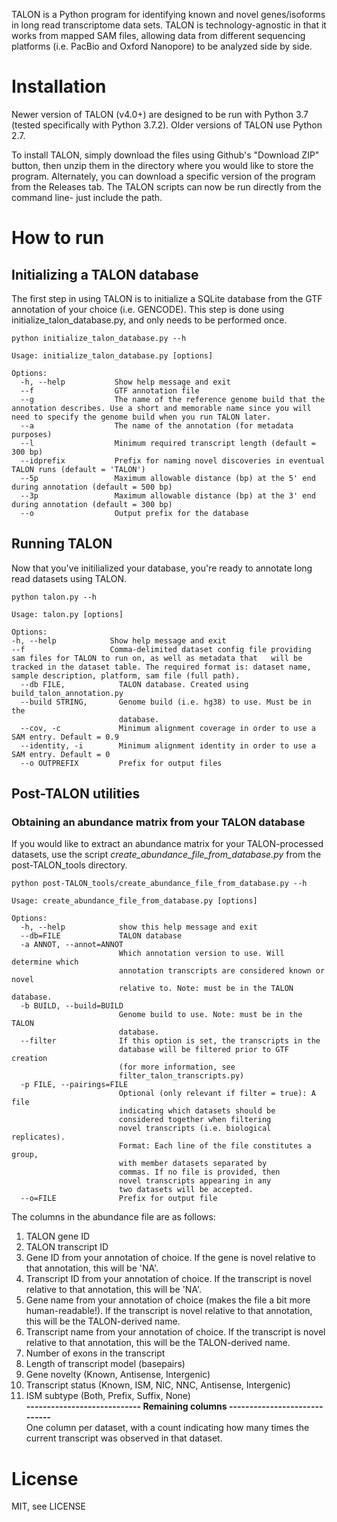 TALON is a Python program for identifying known and novel genes/isoforms
in long read transcriptome data sets. TALON is technology-agnostic in that it
works from mapped SAM files, allowing data from different sequencing platforms
(i.e. PacBio and Oxford Nanopore) to be analyzed side by side. 

# Installation
Newer version of TALON (v4.0+) are designed to be run with Python 3.7 (tested specifically with Python 3.7.2). Older versions of TALON use Python 2.7.

To install TALON, simply download the files using Github's "Download ZIP" button, then unzip them in the directory where you would like to store the program. Alternately, you can download a specific version of the program from the Releases tab. The TALON scripts can now be run directly from the command line- just include the path.

# How to run

## Initializing a TALON database
The first step in using TALON is to initialize a SQLite database from the GTF annotation of your choice (i.e. GENCODE). This step is done using initialize_talon_database.py, and only needs to be performed once.  

```
python initialize_talon_database.py --h

Usage: initialize_talon_database.py [options]

Options:
  -h, --help           Show help message and exit
  --f                  GTF annotation file
  --g                  The name of the reference genome build that the annotation describes. Use a short and memorable name since you will need to specify the genome build when you run TALON later.
  --a                  The name of the annotation (for metadata purposes)
  --l                  Minimum required transcript length (default = 300 bp)
  --idprefix           Prefix for naming novel discoveries in eventual TALON runs (default = 'TALON')
  --5p                 Maximum allowable distance (bp) at the 5' end during annotation (default = 500 bp)
  --3p                 Maximum allowable distance (bp) at the 3' end during annotation (default = 300 bp)
  --o                  Output prefix for the database
```

## Running TALON
Now that you've initilialized your database, you're ready to annotate long read datasets using TALON. 

```
python talon.py --h

Usage: talon.py [options]

Options:
-h, --help            Show help message and exit
--f                   Comma-delimited dataset config file providing sam files for TALON to run on, as well as metadata that   will be tracked in the dataset table. The required format is: dataset name, sample description, platform, sam file (full path).
  --db FILE,            TALON database. Created using build_talon_annotation.py
  --build STRING,       Genome build (i.e. hg38) to use. Must be in the
                        database.
  --cov, -c             Minimum alignment coverage in order to use a SAM entry. Default = 0.9
  --identity, -i        Minimum alignment identity in order to use a SAM entry. Default = 0
  --o OUTPREFIX         Prefix for output files
```

## Post-TALON utilities

### Obtaining an abundance matrix from your TALON database
If you would like to extract an abundance matrix for your TALON-processed datasets, use the script *create_abundance_file_from_database.py* from the post-TALON_tools directory.

```
python post-TALON_tools/create_abundance_file_from_database.py --h

Usage: create_abundance_file_from_database.py [options]

Options:
  -h, --help            show this help message and exit
  --db=FILE             TALON database
  -a ANNOT, --annot=ANNOT
                        Which annotation version to use. Will determine which
                        annotation transcripts are considered known or novel
                        relative to. Note: must be in the TALON database.
  -b BUILD, --build=BUILD
                        Genome build to use. Note: must be in the TALON
                        database.
  --filter              If this option is set, the transcripts in the
                        database will be filtered prior to GTF creation
                        (for more information, see
                        filter_talon_transcripts.py)
  -p FILE, --pairings=FILE
                        Optional (only relevant if filter = true): A file
                        indicating which datasets should be
                        considered together when filtering
                        novel transcripts (i.e. biological replicates).
                        Format: Each line of the file constitutes a group,
                        with member datasets separated by
                        commas. If no file is provided, then
                        novel transcripts appearing in any
                        two datasets will be accepted.
  --o=FILE              Prefix for output file
```
The columns in the abundance file are as follows:
1. TALON gene ID
2. TALON transcript ID	
3. Gene ID from your annotation of choice. If the gene is novel relative to that annotation, this will be 'NA'.
4. Transcript ID from your annotation of choice. If the transcript is novel relative to that annotation, this will be 'NA'.
5. Gene name from your annotation of choice (makes the file a bit more human-readable!). If the transcript is novel relative to that annotation, this will be the TALON-derived name.
6. Transcript name from your annotation of choice. If the transcript is novel relative to that annotation, this will be the TALON-derived name.	
7. Number of exons in the transcript
8. Length of transcript model (basepairs)
9. Gene novelty (Known, Antisense, Intergenic)	
10. Transcript status (Known, ISM, NIC, NNC, Antisense, Intergenic)
11. ISM subtype (Both, Prefix, Suffix, None)  
**---------------------------- Remaining columns -----------------------------**  
One column per dataset, with a count indicating how many times the current transcript was observed in that dataset. 

# License
MIT, see LICENSE
